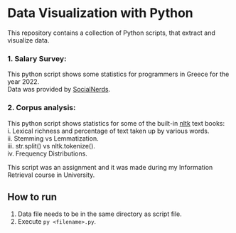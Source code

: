 # Data Visualization with Python
This repository contains a collection of Python scripts, that extract and visualize data.

### 1. Salary Survey:
This python script shows some statistics for programmers in Greece for the year 2022.\
Data was provided by [SocialNerds](https://www.youtube.com/@SocialNerdsGR).

### 2. Corpus analysis:
This python script shows statistics for some of the built-in [nltk](https://www.nltk.org/) text books:\
i. Lexical richness and percentage of text taken up by various words.\
ii. Stemming vs Lemmatization.\
iii. str.split() vs nltk.tokenize().\
iv. Frequency Distributions.

This script was an assignment and it was made during my Information Retrieval course in University.

## How to run
1. Data file needs to be in the same directory as script file.
2. Execute ```py <filename>.py```.